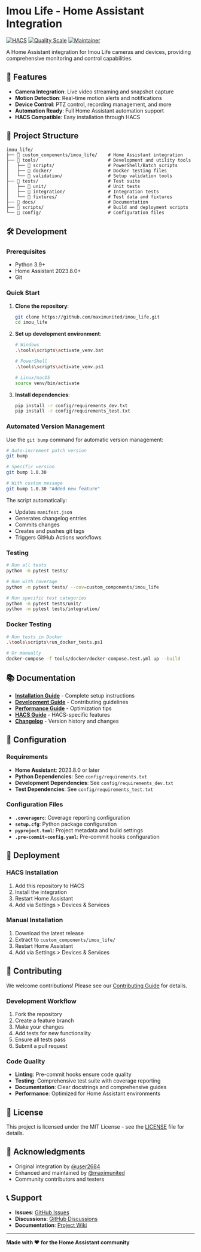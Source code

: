 
# Imou Life - Home Assistant Integration

[![HACS](https://img.shields.io/badge/HACS-Default-orange.svg)](https://github.com/custom-components/hacs)
[![Quality Scale](https://img.shields.io/badge/Quality%20Scale-Platinum-brightgreen.svg)](https://github.com/custom-components/hacs#quality-scale)
[![Maintainer](https://img.shields.io/badge/maintainer-@maximunited-blue.svg)](https://github.com/maximunited)

A Home Assistant integration for Imou Life cameras and devices, providing comprehensive monitoring and control capabilities.

## 🚀 Features

- **Camera Integration**: Live video streaming and snapshot capture
- **Motion Detection**: Real-time motion alerts and notifications
- **Device Control**: PTZ control, recording management, and more
- **Automation Ready**: Full Home Assistant automation support
- **HACS Compatible**: Easy installation through HACS

## 📁 Project Structure

```
imou_life/
├── 📁 custom_components/imou_life/    # Home Assistant integration
├── 📁 tools/                          # Development and utility tools
│   ├── 📁 scripts/                    # PowerShell/Batch scripts
│   ├── 📁 docker/                     # Docker testing files
│   └── 📁 validation/                 # Setup validation tools
├── 📁 tests/                          # Test suite
│   ├── 📁 unit/                       # Unit tests
│   ├── 📁 integration/                # Integration tests
│   └── 📁 fixtures/                   # Test data and fixtures
├── 📁 docs/                           # Documentation
├── 📁 scripts/                        # Build and deployment scripts
└── 📁 config/                         # Configuration files
```

## 🛠️ Development

### Prerequisites

- Python 3.9+
- Home Assistant 2023.8.0+
- Git

### Quick Start

1. **Clone the repository**:
   ```bash
   git clone https://github.com/maximunited/imou_life.git
   cd imou_life
   ```

2. **Set up development environment**:
   ```bash
   # Windows
   .\tools\scripts\activate_venv.bat

   # PowerShell
   .\tools\scripts\activate_venv.ps1

   # Linux/macOS
   source venv/bin/activate
   ```

3. **Install dependencies**:
   ```bash
   pip install -r config/requirements_dev.txt
   pip install -r config/requirements_test.txt
   ```

### Automated Version Management

Use the `git bump` command for automatic version management:

```bash
# Auto-increment patch version
git bump

# Specific version
git bump 1.0.30

# With custom message
git bump 1.0.30 "Added new feature"
```

The script automatically:
- Updates `manifest.json`
- Generates changelog entries
- Commits changes
- Creates and pushes git tags
- Triggers GitHub Actions workflows

### Testing

```bash
# Run all tests
python -m pytest tests/

# Run with coverage
python -m pytest tests/ --cov=custom_components/imou_life

# Run specific test categories
python -m pytest tests/unit/
python -m pytest tests/integration/
```

### Docker Testing

```bash
# Run tests in Docker
.\tools\scripts\run_docker_tests.ps1

# Or manually
docker-compose -f tools/docker/docker-compose.test.yml up --build
```

## 📚 Documentation

- **[Installation Guide](docs/README.md)** - Complete setup instructions
- **[Development Guide](docs/DEVELOPMENT.md)** - Contributing guidelines
- **[Performance Guide](docs/PERFORMANCE_TROUBLESHOOTING.md)** - Optimization tips
- **[HACS Guide](docs/HACS_ENHANCEMENTS.md)** - HACS-specific features
- **[Changelog](docs/CHANGELOG.md)** - Version history and changes

## 🔧 Configuration

### Requirements

- **Home Assistant**: 2023.8.0 or later
- **Python Dependencies**: See `config/requirements.txt`
- **Development Dependencies**: See `config/requirements_dev.txt`
- **Test Dependencies**: See `config/requirements_test.txt`

### Configuration Files

- **`.coveragerc`**: Coverage reporting configuration
- **`setup.cfg`**: Python package configuration
- **`pyproject.toml`**: Project metadata and build settings
- **`.pre-commit-config.yaml`**: Pre-commit hooks configuration

## 🚀 Deployment

### HACS Installation

1. Add this repository to HACS
2. Install the integration
3. Restart Home Assistant
4. Add via Settings > Devices & Services

### Manual Installation

1. Download the latest release
2. Extract to `custom_components/imou_life/`
3. Restart Home Assistant
4. Add via Settings > Devices & Services

## 🤝 Contributing

We welcome contributions! Please see our [Contributing Guide](docs/CONTRIBUTING.md) for details.

### Development Workflow

1. Fork the repository
2. Create a feature branch
3. Make your changes
4. Add tests for new functionality
5. Ensure all tests pass
6. Submit a pull request

### Code Quality

- **Linting**: Pre-commit hooks ensure code quality
- **Testing**: Comprehensive test suite with coverage reporting
- **Documentation**: Clear docstrings and comprehensive guides
- **Performance**: Optimized for Home Assistant environments

## 📄 License

This project is licensed under the MIT License - see the [LICENSE](LICENSE) file for details.

## 🙏 Acknowledgments

- Original integration by [@user2684](https://github.com/user2684)
- Enhanced and maintained by [@maximunited](https://github.com/maximunited)
- Community contributors and testers

## 📞 Support

- **Issues**: [GitHub Issues](https://github.com/maximunited/imou_life/issues)
- **Discussions**: [GitHub Discussions](https://github.com/maximunited/imou_life/discussions)
- **Documentation**: [Project Wiki](https://github.com/maximunited/imou_life/wiki)

---

**Made with ❤️ for the Home Assistant community**
